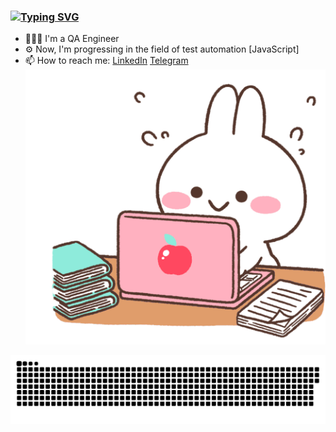
### <a href="https://git.io/typing-svg"><img src="https://readme-typing-svg.demolab.com?font=Fira+Code&duration=3000&pause=100&color=FFB1C0&random=false&width=435&lines=Hi+there+:);My+name+is+Svetlana" alt="Typing SVG" /></a>



- 👩🏻‍💻 I'm a QA Engineer
- ⚙️ Now, I'm progressing in the field of test automation [JavaScript]              
- 📫 How to reach me: [LinkedIn](https://www.linkedin.com/in/svetlana-yatskevich) [Telegram](https://t.me/qasvetlana) 
![](./rabbit.gif) 


![Snake animation](https://raw.githubusercontent.com/svyatskevich/svyatskevich/output/github-contribution-grid-snake-dark.svg)


